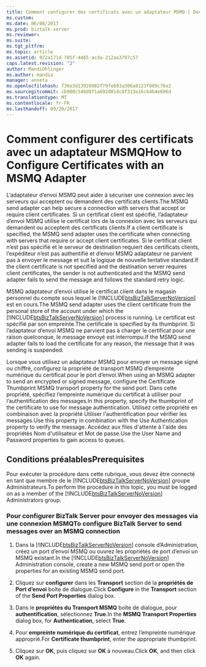 ```yaml
---
title: Comment configurer des certificats avec un adaptateur MSMQ | Documents Microsoft
ms.custom: 
ms.date: 06/08/2017
ms.prod: biztalk-server
ms.reviewer: 
ms.suite: 
ms.tgt_pltfrm: 
ms.topic: article
ms.assetid: 922a171d-705f-4465-acda-212aa3797c57
caps.latest.revision: "2"
author: MandiOhlinger
ms.author: mandia
manager: anneta
ms.openlocfilehash: f36e3d13920982f79fe693a306a8123f089c76e2
ms.sourcegitcommit: cb908c540d8f1a692d01dc8f313e16cb4b4e696d
ms.translationtype: MT
ms.contentlocale: fr-FR
ms.lasthandoff: 09/20/2017
---
```

# <a name="how-to-configure-certificates-with-an-msmq-adapter"></a><span data-ttu-id="700fe-102">Comment configurer des certificats avec un adaptateur MSMQ</span><span class="sxs-lookup"><span data-stu-id="700fe-102">How to Configure Certificates with an MSMQ Adapter</span></span>
<span data-ttu-id="700fe-103">L’adaptateur d’envoi MSMQ peut aider à sécuriser une connexion avec les serveurs qui acceptent ou demandent des certificats clients.</span><span class="sxs-lookup"><span data-stu-id="700fe-103">The MSMQ send adapter can help secure a connection with servers that accept or require client certificates.</span></span> <span data-ttu-id="700fe-104">Si un certificat client est spécifié, l’adaptateur d’envoi MSMQ utilise le certificat lors de la connexion avec les serveurs qui demandent ou acceptent des certificats clients.</span><span class="sxs-lookup"><span data-stu-id="700fe-104">If a client certificate is specified, the MSMQ send adapter uses the certificate when connecting with servers that require or accept client certificates.</span></span> <span data-ttu-id="700fe-105">Si le certificat client n’est pas spécifié et le serveur de destination requiert des certificats clients, l’expéditeur n’est pas authentifié et d’envoi MSMQ adaptateur ne parvient pas à envoyer le message et suit la logique de nouvelle tentative standard.</span><span class="sxs-lookup"><span data-stu-id="700fe-105">If the client certificate is not specified and the destination server requires client certificates, the sender is not authenticated and the MSMQ send adapter fails to send the message and follows the standard retry logic.</span></span>  
  
 <span data-ttu-id="700fe-106">MSMQ adaptateur d’envoi utilise le certificat client dans le magasin personnel du compte sous lequel le [!INCLUDE[btsBizTalkServerNoVersion](../includes/btsbiztalkservernoversion-md.md)] est en cours.</span><span class="sxs-lookup"><span data-stu-id="700fe-106">The MSMQ send adapter uses the client certificate from the personal store of the account under which the [!INCLUDE[btsBizTalkServerNoVersion](../includes/btsbiztalkservernoversion-md.md)] process is running.</span></span> <span data-ttu-id="700fe-107">Le certificat est spécifié par son empreinte.</span><span class="sxs-lookup"><span data-stu-id="700fe-107">The certificate is specified by its thumbprint.</span></span> <span data-ttu-id="700fe-108">Si l’adaptateur d’envoi MSMQ ne parvient pas à charger le certificat pour une raison quelconque, le message envoyé est interrompu.</span><span class="sxs-lookup"><span data-stu-id="700fe-108">If the MSMQ send adapter fails to load the certificate for any reason, the message that it was sending is suspended.</span></span>  
  
 <span data-ttu-id="700fe-109">Lorsque vous utilisez un adaptateur MSMQ pour envoyer un message signé ou chiffré, configurez la propriété de transport MSMQ d’empreinte numérique du certificat pour le port d’envoi.</span><span class="sxs-lookup"><span data-stu-id="700fe-109">When using an MSMQ adapter to send an encrypted or signed message, configure the Certificate Thumbprint MSMQ transport property for the send port.</span></span> <span data-ttu-id="700fe-110">Dans cette propriété, spécifiez l’empreinte numérique du certificat à utiliser pour l’authentification des messages.</span><span class="sxs-lookup"><span data-stu-id="700fe-110">In this property, specify the thumbprint of the certificate to use for message authentication.</span></span> <span data-ttu-id="700fe-111">Utilisez cette propriété en combinaison avec la propriété Utiliser l'authentification pour vérifier les messages.</span><span class="sxs-lookup"><span data-stu-id="700fe-111">Use this property in combination with the Use Authentication property to verify the message.</span></span> <span data-ttu-id="700fe-112">Accédez aux files d'attente à l'aide des propriétés Nom d'utilisateur et Mot de passe.</span><span class="sxs-lookup"><span data-stu-id="700fe-112">Use the User Name and Password properties to gain access to queues.</span></span>  
  
## <a name="prerequisites"></a><span data-ttu-id="700fe-113">Conditions préalables</span><span class="sxs-lookup"><span data-stu-id="700fe-113">Prerequisites</span></span>  
 <span data-ttu-id="700fe-114">Pour exécuter la procédure dans cette rubrique, vous devez être connecté en tant que membre de le [!INCLUDE[btsBizTalkServerNoVersion](../includes/btsbiztalkservernoversion-md.md)] groupe Administrateurs.</span><span class="sxs-lookup"><span data-stu-id="700fe-114">To perform the procedure in this topic, you must be logged on as a member of the [!INCLUDE[btsBizTalkServerNoVersion](../includes/btsbiztalkservernoversion-md.md)] Administrators group.</span></span>  
  
### <a name="to-configure-biztalk-server-to-send-messages-over-an-msmq-connection"></a><span data-ttu-id="700fe-115">Pour configurer BizTalk Server pour envoyer des messages via une connexion MSMQ</span><span class="sxs-lookup"><span data-stu-id="700fe-115">To configure BizTalk Server to send messages over an MSMQ connection</span></span>  
  
1.  <span data-ttu-id="700fe-116">Dans la [!INCLUDE[btsBizTalkServerNoVersion](../includes/btsbiztalkservernoversion-md.md)] console d’Administration, créez un port d’envoi MSMQ ou ouvrez les propriétés de port d’envoi un MSMQ existant.</span><span class="sxs-lookup"><span data-stu-id="700fe-116">In the [!INCLUDE[btsBizTalkServerNoVersion](../includes/btsbiztalkservernoversion-md.md)] Administration console, create a new MSMQ send port or open the properties for an existing MSMQ send port.</span></span>  
  
2.  <span data-ttu-id="700fe-117">Cliquez sur **configurer** dans les **Transport** section de la **propriétés de Port d’envoi** boîte de dialogue.</span><span class="sxs-lookup"><span data-stu-id="700fe-117">Click **Configure** in the **Transport** section of the **Send Port Properties** dialog box.</span></span>  
  
3.  <span data-ttu-id="700fe-118">Dans le **propriétés du Transport MSMQ** boîte de dialogue, pour **authentification**, sélectionnez **True**.</span><span class="sxs-lookup"><span data-stu-id="700fe-118">In the **MSMQ Transport Properties** dialog box, for **Authentication**, select **True**.</span></span>  
  
4.  <span data-ttu-id="700fe-119">Pour **empreinte numérique du certificat**, entrez l’empreinte numérique approprié.</span><span class="sxs-lookup"><span data-stu-id="700fe-119">For **Certificate thumbprint**, enter the appropriate thumbprint.</span></span>  
  
5.  <span data-ttu-id="700fe-120">Cliquez sur **OK**, puis cliquez sur **OK** à nouveau.</span><span class="sxs-lookup"><span data-stu-id="700fe-120">Click **OK**, and then click **OK** again.</span></span>